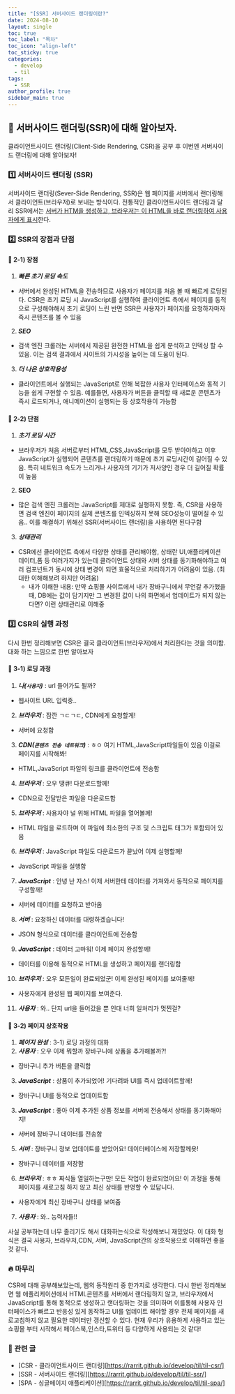 ```yaml
---
title: "[SSR] 서버사이드 랜더링이란?"
date: 2024-08-10
layout: single
toc: true
toc_label: "목차"
toc_icon: "align-left"
toc_sticky: true
categories:  
  - develop
  - til
tags:
  - SSR
author_profile: true
sidebar_main: true
---
```


## :ledger: 서버사이드 랜더링(SSR)에 대해 알아보자.
클라이언트사이드 랜더링(Client-Side Rendering, CSR)을 공부 후 이번엔 서버사이드 랜더링에 대해 알아보자!

### :one: 서버사이드 랜더링 (SSR)
서버사이드 랜더링(Sever-Side Rendering, SSR)은 웹 페이지를 서버에서 랜더링해서 클라이언트(브라우저)로 보내는 방식이다. 전통적인 클라이언트사이드 랜더링과 달리 SSR에서는 <u>서버가 HTM을 생성하고, 브라우저는 이 HTML을 바로 랜더링하여 사용자에게 표시</u>한다.

### :two: SSR의 장점과 단점
#### :pushpin: 2-1) 장점
1. ***빠른 초기 로딩 속도***
  - 서버에서 완성된 HTML을 전송하므로 사용자가 페이지를 처음 볼 때 빠르게 로딩된다. CSR은 초기 로딩 시 JavaScript를 실행하여 클라이언트 측에서 페이지를 동적으로 구성해야해서 초기 로딩이 느린 반면 SSR은 사용자가 페이지를 요청하자마자 즉시 콘텐츠를 볼 수 있음
2. ***SEO***
  - 검색 엔진 크롤러는 서버에서 제공된 완전한 HTML을 쉽게 분석하고 인덱싱 할 수 있음. 이는 검색 결과에서 사이트의 가시성을 높이는 데 도움이 된다.
3. ***더 나은 상호작용성***
  - 클라이언트에서 실행되는 JavaScript로 인해 복잡한 사용자 인터페이스와 동적 기능을 쉽게 구현할 수 있음. 예를들면, 사용자가 버튼을 클릭할 때 새로운 콘텐츠가 즉시 로드되거나, 애니메이션이 실행되는 등 상호작용이 가능함

#### :pushpin: 2-2) 단점
1. ***초기 로딩 시간***
  - 브라우저가 처음 서버로부터 HTML,CSS,JavaScript를 모두 받아야하고 이후 JavaScript가 실행되어 콘텐츠를 랜더링하기 때문에 초기 로딩시간이 길어질 수 있음. 특히 네트워크 속도가 느리거나 사용자의 기기가 저사양인 경우 더 길어질 확률이 높음
2. **SEO**
  - 많은 검색 엔진 크롤러는 JavaScript를 제대로 실행하지 못함. 즉, CSR을 사용하면 검색 엔진이 페이지의 실제 콘텐츠를 인덱싱하지 못해 SEO성능이 떨어질 수 있음.. 이를 해결하기 위해선 SSR(서버사이드 랜더링)을 사용하면 된다구함
3. ***상태관리***
  - CSR에선 클라이언트 측에서 다양한 상태를 관리해야함, 상태란 UI,애플리케이션 데이터,폼 등 여러가지가 있는데 클라이언트 상태와 서버 상태를 동기화해야하고 여러 컴포넌트가 동시에 상태 변경이 되면 효율적으로 처리하기가 어려움이 있음. (최대한 이해해보려 하지만 어려움)
    - 내가 이해한 내용: 만약 쇼핑몰 사이트에서 내가 장바구니에서 무언갈 추가했을 때, DB에는 값이 담기지만 그 변경된 값이 나의 화면에서 업데이트가 되지 않는다면? 이런 상태관리로 이해중

### :three: CSR의 실행 과정
다시 한번 정리해보면 CSR은 결국 클라이언트(브라우저)에서 처리한다는 것을 의미함. 대화 하는 느낌으로 한번 알아보자
#### :pushpin: 3-1) 로딩 과정
1. ***나(`사용자`)*** : url 들어가도 될까?
  - 웹사이트 URL 입력중..
2. ***브라우저*** : 잠깐 ㄱㄷㄱㄷ, CDN에게 요청할게!
  - 서버에 요청함
3. ***CDN(`콘텐츠 전송 네트워크`)*** : ㅎㅇ 여기 HTML,JavaScript파일들이 있음 이걸로 페이지를 시작해봐! 
  - HTML,JavaScript 파일의 링크를 클라이언트에 전송함
4. ***브라우저*** : 오우 땡큐! 다운로드할께!
  - CDN으로 전달받은 파일을 다운로드함
5. ***브라우저*** : 사용자야 널 위해 HTML 파일을 열어볼께!
  - HTML 파일을 로드하며 이 파일에 최소한의 구조 및 스크립트 태그가 포함되어 있음
6. ***브라우저*** : JavaScript 파일도 다운로드가 끝났어 이제 실행할께!
  - JavaScript 파일을 실행함
7. ***JavaScript*** : 안녕 난 자스! 이제 서버한테 데이터를 가져와서 동적으로 페이지를 구성할께!
  - 서버에 데이터를 요청하고 받아옴
8. ***서버*** : 요청하신 데이터를 대령하겠습니다!
  - JSON 형식으로 데이터를 클라이언트에 전송함
9. ***JavaScript*** : 데이터 고마워! 이제 페이지 완성할께!
  - 데이터를 이용해 동적으로 HTML을 생성하고 페이지를 랜더링함
10. ***브라우저*** : 오우 모든일이 완료되었군! 이제 완성된 페이지를 보여줄께!
  - 사용자에게 완성된 웹 페이지를 보여준다.
11. ***사용자*** : 와.. 단지 url을 들어갔을 뿐 인대 너희 일처리가 멋찐걸?

#### :pushpin: 3-2) 페이지 상호작용
1. ***페이지 완성*** : 3-1) 로딩 과정의 대화
2. ***사용자*** : 오우 이제 뭐할까 장바구니에 상품을 추가해볼까?!
  - 장바구니 추가 버튼을 클릭함
3. ***JavaScript*** : 상품이 추가되었어! 기다려봐 UI를 즉시 업데이트할께!
  - 장바구니 UI를 동적으로 업데이트함
3. ***JavaScript*** : 좋아 이제 추가된 상품 정보를 서버에 전송해서 상태를 동기화해야지!
  - 서버에 장바구니 데이터를 전송함
5. ***서버*** : 장바구니 정보 업데이트를 받았어요! 데이터베이스에 저장할께욧!
  - 장바구니 데이터를 저장함
6. ***브라우저*** : ㅎㅎ 짜식들 열일하는구만! 모든 작업이 완료되었어요! 이 과정을 통해 페이지를 새로고침 하지 않고 최신 상태를 반영할 수 있답니다.
  - 사용자에게 최신 장바구니 상태를 보여줌
7. ***사용자*** : 와.. 능력자들!!

사실 공부하는데 너무 졸리기도 해서 대화하는식으로 작성해보니 재밌었다. 이 대화 형식은 결국 사용자, 브라우저,CDN, 서버, JavaScript간의 상호작용으로 이해하면 좋을 것 같다.

### :fire: 마무리
CSR에 대해 공부해보았는데, 웹의 동작원리 중 한가지로 생각한다. 다시 한번 정리해보면 웹 애플리케이션에서 HTML콘텐츠를 서버에서 랜더링하지 않고, 브라우저에서 JavaScript를 통해 동적으로 생성하고 랜더링하는 것을 의미하며 이를통해 사용자 인터페이스가 빠르고 반응성 있게 동작하고 UI를 업데이트 해야할 경우 전체 페이지를 새로고침하지 않고 필요한 데이터만 갱신할 수 있다. 현재 우리가 유용하게 사용하고 있는 쇼핑몰 부터 시작해서 페이스북,인스타,트위터 등 다양하게 사용되는 것 같다!

### :pushpin: 관련 글
- [CSR - 클라이언트사이드 랜더링][https://rarrit.github.io/develop/til/til-csr/]
- [SSR - 서버사이드 랜더링][https://rarrit.github.io/develop/til/til-ssr/]
- [SPA - 싱글페이지 애플리케이션][https://rarrit.github.io/develop/til/til-spa/]